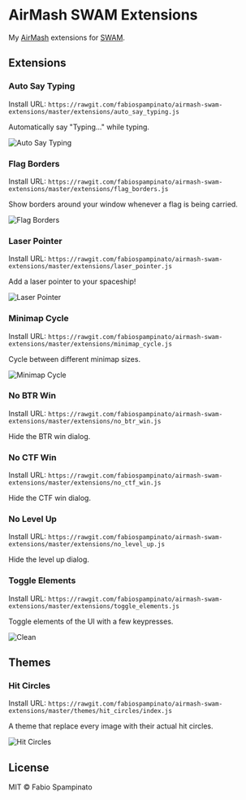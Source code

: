 # AirMash SWAM Extensions

My [AirMash](https://airma.sh) extensions for [SWAM](https://github.com/Molesmalo/StarWarsMod4AirMash).

## Extensions

### Auto Say Typing

Install URL: `https://rawgit.com/fabiospampinato/airmash-swam-extensions/master/extensions/auto_say_typing.js`

Automatically say "Typing..." while typing.

![Auto Say Typing](https://raw.githubusercontent.com/fabiospampinato/airmash-swam-extensions/master/resources/typing.png)

### Flag Borders

Install URL: `https://rawgit.com/fabiospampinato/airmash-swam-extensions/master/extensions/flag_borders.js`

Show borders around your window whenever a flag is being carried.

![Flag Borders](https://raw.githubusercontent.com/fabiospampinato/airmash-swam-extensions/master/resources/flag_borders.png)

### Laser Pointer

Install URL: `https://rawgit.com/fabiospampinato/airmash-swam-extensions/master/extensions/laser_pointer.js`

Add a laser pointer to your spaceship!

![Laser Pointer](https://raw.githubusercontent.com/fabiospampinato/airmash-swam-extensions/master/resources/laser_pointer.gif)

### Minimap Cycle

Install URL: `https://rawgit.com/fabiospampinato/airmash-swam-extensions/master/extensions/minimap_cycle.js`

Cycle between different minimap sizes.

![Minimap Cycle](https://raw.githubusercontent.com/fabiospampinato/airmash-swam-extensions/master/resources/minimap_cycle.gif)

### No BTR Win

Install URL: `https://rawgit.com/fabiospampinato/airmash-swam-extensions/master/extensions/no_btr_win.js`

Hide the BTR win dialog.

### No CTF Win

Install URL: `https://rawgit.com/fabiospampinato/airmash-swam-extensions/master/extensions/no_ctf_win.js`

Hide the CTF win dialog.

### No Level Up

Install URL: `https://rawgit.com/fabiospampinato/airmash-swam-extensions/master/extensions/no_level_up.js`

Hide the level up dialog.

### Toggle Elements

Install URL: `https://rawgit.com/fabiospampinato/airmash-swam-extensions/master/extensions/toggle_elements.js`

Toggle elements of the UI with a few keypresses.

![Clean](https://raw.githubusercontent.com/fabiospampinato/airmash-swam-extensions/master/resources/clean.png)

## Themes

### Hit Circles

Install URL: `https://rawgit.com/fabiospampinato/airmash-swam-extensions/master/themes/hit_circles/index.js`

A theme that replace every image with their actual hit circles.

![Hit Circles](https://raw.githubusercontent.com/fabiospampinato/airmash-swam-extensions/master/resources/hit_circles.gif)

## License

MIT © Fabio Spampinato
